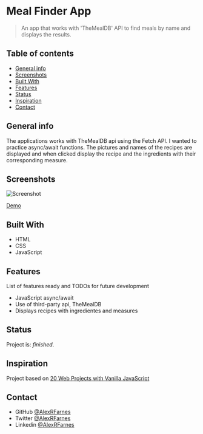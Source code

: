 # Meal Finder App

> An app that works with 'TheMealDB' API to find meals by name and displays the results.

## Table of contents

- [General info](#general-info)
- [Screenshots](#screenshots)
- [Built With](#built-with)
- [Features](#features)
- [Status](#status)
- [Inspiration](#inspiration)
- [Contact](#contact)

## General info

The applications works with TheMealDB api using the Fetch API. I wanted to practice async/await functions. The pictures and names of the recipes are displayed and when clicked display the recipe and the ingredients with their corresponding measure.

## Screenshots

![Screenshot](https://user-images.githubusercontent.com/57517804/114125859-da4b2a00-9929-11eb-9b6d-8f2fa8558667.png)

[Demo](https://nostalgic-agnesi-e12c2a.netlify.app/)

## Built With

- HTML
- CSS
- JavaScript

## Features

List of features ready and TODOs for future development

- JavaScript async/await
- Use of third-party api, TheMealDB
- Displays recipes with ingredientes and measures

## Status

Project is: _finished_.

## Inspiration

Project based on [20 Web Projects with Vanilla JavaScript](https://www.udemy.com/course/web-projects-with-vanilla-javascript/)

## Contact

- GitHub [@AlexRFarnes](https://github.com/AlexRFarnes)
- Twitter [@AlexRFarnes](https://twitter.com/alexrfarnes)
- Linkedin [@AlexRFarnes](https://www.linkedin.com/in/alexrfarnes/)
